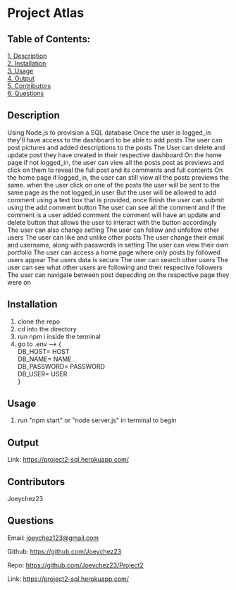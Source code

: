 # Project Atlas

## Table of Contents:

[1. Description](#Description)  
[2. Installation](#Installation)  
[3. Usage](#Usage)  
[4. Output](#Output)  
[5. Contributors](#Contributors)  
[6. Questions](#Questions)

## Description

Using Node.js to provision a SQL database
Once the user is logged_in they'll have access to the dashboard to be able to add posts 
The user can post pictures and added descriptions to the posts
The User can delete and update post they have created in their respective dashboard
On the home page if not logged_in, the user can view all the posts post as previews and click on them to reveal the full post and its comments and full contents
On the home page if logged_in, the user can still view all the posts previews the same. when the user click on one of the posts the user will be sent to the same page as the not logged_in user
But the user will be allowed to add comment using a text box that is provided, once finish the user can submit using the add comment button
The user can see all the comment and if the comment is a user added comment the comment will have an update and delete button that allows the user to interact with the button accordingly
The user can also change setting
The user can follow and unfollow other users 
The user can like and unlike other posts
The user change their email and username, along with passwords in setting
The user can view their own portfolio
The user can access a home page where only posts by followed users appear
The users data is secure 
The user can search other users
The user can see what other users are following and their respective followers
The user can navigate between post depecding on the respective page they were on



## Installation

1. clone the repo
2. cd into the directory
3. run npm i inside the terminal
4. go to .env --> {  
      DB_HOST= HOST  
      DB_NAME= NAME  
      DB_PASSWORD= PASSWORD  
      DB_USER= USER  
   }

## Usage

1. run "npm start" or "node server.js" in terminal to begin

## Output

Link: <a href="https://project2-sql.herokuapp.com/" target="_blank">https://project2-sql.herokuapp.com/</a>

## Contributors

Joeychez23

## Questions

Email: joeychez123@gmail.com

Github: https://github.com/Joeychez23

Repo: https://github.com/Joeychez23/Project2

Link: <a href="https://project2-sql.herokuapp.com/" target="_blank">https://project2-sql.herokuapp.com/</a>

